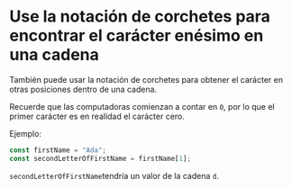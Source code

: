 
# Use la notación de corchetes para encontrar el carácter enésimo en una cadena

También puede usar la notación de corchetes para obtener el carácter en otras posiciones dentro de una cadena.

Recuerde que las computadoras comienzan a contar en `0`, por lo que el primer carácter es en realidad el carácter cero.

Ejemplo:

```js
const firstName = "Ada";
const secondLetterOfFirstName = firstName[1];

```

`secondLetterOfFirstName`tendría un valor de la cadena `d`.